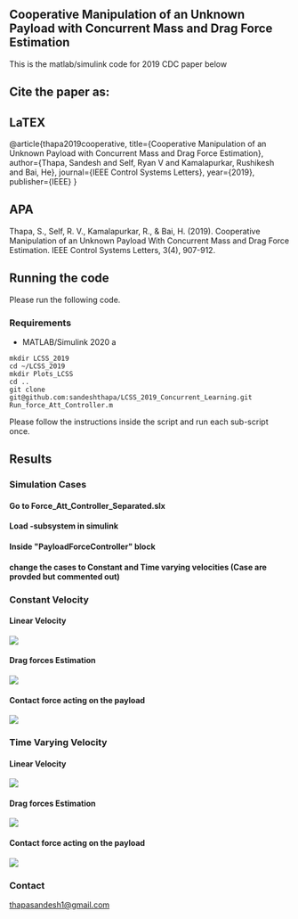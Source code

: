 ## Cooperative Manipulation of an Unknown Payload with Concurrent Mass and Drag Force Estimation


This is the matlab/simulink code for 2019 CDC paper below

## Cite the paper as: 

## LaTEX
@article{thapa2019cooperative,
  title={Cooperative Manipulation of an Unknown Payload with Concurrent Mass and Drag Force Estimation},
  author={Thapa, Sandesh and Self, Ryan V and Kamalapurkar, Rushikesh and Bai, He},
  journal={IEEE Control Systems Letters},
  year={2019},
  publisher={IEEE}
}

## APA
Thapa, S., Self, R. V., Kamalapurkar, R., & Bai, H. (2019). 
Cooperative Manipulation of an Unknown Payload With Concurrent Mass and Drag Force Estimation. 
IEEE Control Systems Letters, 3(4), 907-912.


## Running the code 
Please run the following code. 


### Requirements
- MATLAB/Simulink 2020 a 
```
mkdir LCSS_2019
cd ~/LCSS_2019
mkdir Plots_LCSS 
cd ..
git clone git@github.com:sandeshthapa/LCSS_2019_Concurrent_Learning.git
Run_force_Att_Controller.m 
```
   Please follow the instructions inside the script and run each sub-script once. 

## Results 

### Simulation Cases

#### Go to Force_Att_Controller_Separated.slx
#### Load -subsystem in simulink 
#### Inside "PayloadForceController" block 
#### change the cases to Constant  and Time varying velocities (Case are provded but commented out)


### Constant Velocity 


#### Linear Velocity 
![](https://github.com/sandeshthapa/LCSS_2019_Concurrent_Learning/blob/main/Plots_LCSS/VelLoadBCaseA.png)

#### Drag forces Estimation 
![](https://github.com/sandeshthapa/LCSS_2019_Concurrent_Learning/blob/main/Plots_LCSS/ThetacTildeBCaseA.png)

#### Contact force acting on the payload 
![](https://github.com/sandeshthapa/LCSS_2019_Concurrent_Learning/blob/main/Plots_LCSS/f1dTildeBCaseA.png)




### Time Varying Velocity 


#### Linear Velocity 
![](https://github.com/sandeshthapa/LCSS_2019_Concurrent_Learning/blob/main/Plots_LCSS/VelLoadB.png)

#### Drag forces Estimation 
![](https://github.com/sandeshthapa/LCSS_2019_Concurrent_Learning/blob/main/Plots_LCSS/ThetacTildeB.png)

#### Contact force acting on the payload 
![](https://github.com/sandeshthapa/LCSS_2019_Concurrent_Learning/blob/main/Plots_LCSS/f1dTildeB.png)



### Contact
thapasandesh1@gmail.com

